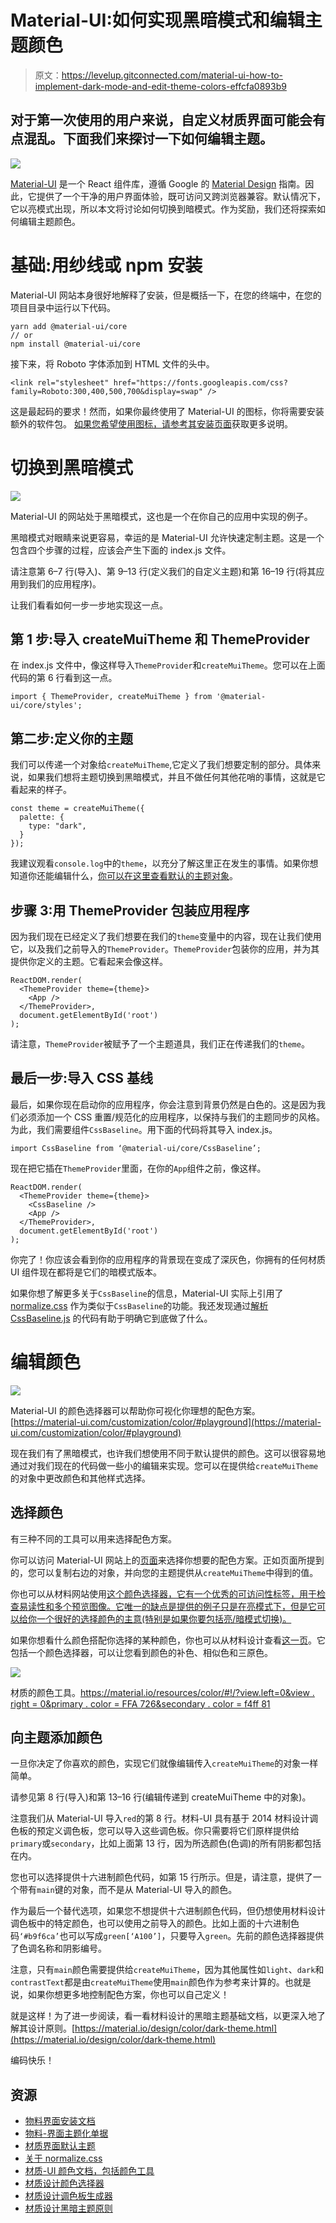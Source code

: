 # Material-UI:如何实现黑暗模式和编辑主题颜色

> 原文：<https://levelup.gitconnected.com/material-ui-how-to-implement-dark-mode-and-edit-theme-colors-effcfa0893b9>

## 对于第一次使用的用户来说，自定义材质界面可能会有点混乱。下面我们来探讨一下如何编辑主题。

![](img/fa2b16ba69f85d6ece5a44dab6e9965c.png)

[Material-UI](https://material-ui.com/) 是一个 React 组件库，遵循 Google 的 [Material Design](https://material.io/design/introduction) 指南。因此，它提供了一个干净的用户界面体验，既可访问又跨浏览器兼容。默认情况下，它以亮模式出现，所以本文将讨论如何切换到暗模式。作为奖励，我们还将探索如何编辑主题颜色。

# 基础:用纱线或 npm 安装

Material-UI 网站本身很好地解释了安装，但是概括一下，在您的终端中，在您的项目目录中运行以下代码。

```
yarn add @material-ui/core
// or
npm install @material-ui/core
```

接下来，将 Roboto 字体添加到 HTML 文件的头中。

```
<link rel="stylesheet" href="https://fonts.googleapis.com/css?family=Roboto:300,400,500,700&display=swap" /> 
```

这是最起码的要求！然而，如果你最终使用了 Material-UI 的图标，你将需要安装额外的软件包。 [如果您希望使用图标，请参考其安装页面](https://material-ui.com/getting-started/installation/)获取更多说明。

# 切换到黑暗模式

![](img/61066919eb355f4dc5c29f2a2f9825ff.png)

Material-UI 的网站处于黑暗模式，这也是一个在你自己的应用中实现的例子。

黑暗模式对眼睛来说更容易，幸运的是 Material-UI 允许快速定制主题。这是一个包含四个步骤的过程，应该会产生下面的 index.js 文件。

请注意第 6–7 行(导入)、第 9–13 行(定义我们的自定义主题)和第 16–19 行(将其应用到我们的应用程序)。

让我们看看如何一步一步地实现这一点。

## 第 1 步:导入 createMuiTheme 和 ThemeProvider

在 index.js 文件中，像这样导入`ThemeProvider`和`createMuiTheme`。您可以在上面代码的第 6 行看到这一点。

```
import { ThemeProvider, createMuiTheme } from '@material-ui/core/styles';
```

## 第二步:定义你的主题

我们可以传递一个对象给`createMuiTheme`,它定义了我们想要定制的部分。具体来说，如果我们想将主题切换到黑暗模式，并且不做任何其他花哨的事情，这就是它看起来的样子。

```
const theme = createMuiTheme({
  palette: {
    type: "dark",
  }
});
```

我建议观看`console.log`中的`theme`，以充分了解这里正在发生的事情。如果你想知道你还能编辑什么，[你可以在这里查看默认的主题对象](https://material-ui.com/customization/default-theme/)。

## 步骤 3:用 ThemeProvider 包装应用程序

因为我们现在已经定义了我们想要在我们的`theme`变量中的内容，现在让我们使用它，以及我们之前导入的`ThemeProvider`。`ThemeProvider`包装你的应用，并为其提供你定义的主题。它看起来会像这样。

```
ReactDOM.render(
  <ThemeProvider theme={theme}>
    <App />
  </ThemeProvider>,
  document.getElementById('root')
);
```

请注意，`ThemeProvider`被赋予了一个主题道具，我们正在传递我们的`theme`。

## 最后一步:导入 CSS 基线

最后，如果你现在启动你的应用程序，你会注意到背景仍然是白色的。这是因为我们必须添加一个 CSS 重置/规范化的应用程序，以保持与我们的主题同步的风格。为此，我们需要组件`CssBaseline`。用下面的代码将其导入 index.js。

```
import CssBaseline from ‘@material-ui/core/CssBaseline’;
```

现在把它插在`ThemeProvider`里面，在你的`App`组件之前，像这样。

```
ReactDOM.render(
  <ThemeProvider theme={theme}>
    <CssBaseline />
    <App />
  </ThemeProvider>,
  document.getElementById('root')
);
```

你完了！你应该会看到你的应用程序的背景现在变成了深灰色，你拥有的任何材质 UI 组件现在都将是它们的暗模式版本。

如果你想了解更多关于`CssBaseline`的信息，Material-UI 实际上引用了 [normalize.css](http://nicolasgallagher.com/about-normalize-css/) 作为类似于`CssBaseline`的功能。我还发现通过[解析 CssBaseline.js](https://github.com/mui-org/material-ui/blob/master/packages/material-ui/src/CssBaseline/CssBaseline.js) 的代码有助于明确它到底做了什么。

# 编辑颜色

![](img/1852e4eed5b99703d8dd671424377592.png)

Material-UI 的颜色选择器可以帮助你可视化你理想的配色方案。[https://material-ui.com/customization/color/#playground](https://material-ui.com/customization/color/#playground)

现在我们有了黑暗模式，也许我们想使用不同于默认提供的颜色。这可以很容易地通过对我们现在的代码做一些小的编辑来实现。您可以在提供给`createMuiTheme`的对象中更改颜色和其他样式选择。

## 选择颜色

有三种不同的工具可以用来选择配色方案。

你可以访问 Material-UI 网站上的[页面](https://material-ui.com/customization/color/#playground)来选择你想要的配色方案。正如页面所提到的，您可以复制右边的对象，并向您的主题提供从`createMuiTheme`中得到的值。

你也可以从材料网站使用[这个颜色选择器，它有一个优秀的可访问性标签，用于检查易读性和多个预览图像。它唯一的缺点是提供的例子只是在亮模式下，但是它可以给你一个很好的选择颜色的主意(特别是如果你要包括亮/暗模式切换)。](https://material.io/resources/color/)

如果你想看什么颜色搭配你选择的某种颜色，你也可以从材料设计查看[这一页](https://material.io/design/color/the-color-system.html#tools-for-picking-colors)。它包括一个颜色选择器，可以让您看到颜色的补色、相似色和三原色。

![](img/09c861e960d2368c9a7c5170308fba5d.png)

材质的颜色工具。[https://material.io/resources/color/#!/?view.left=0&view . right = 0&primary . color = FFA 726&secondary . color = f4ff 81](https://material.io/resources/color/#!/?view.left=0&view.right=0&primary.color=FFA726&secondary.color=F4FF81)

## 向主题添加颜色

一旦你决定了你喜欢的颜色，实现它们就像编辑传入`createMuiTheme`的对象一样简单。

请参见第 8 行(导入)和第 13–16 行(编辑传递到 createMuiTheme 中的对象)。

注意我们从 Material-UI 导入`red`的第 8 行。材料-UI 具有基于 2014 材料设计调色板的预定义调色板，您可以导入这些调色板。你只需要将它们原样提供给`primary`或`secondary`，比如上面第 13 行，因为所选颜色(色调)的所有阴影都包括在内。

您也可以选择提供十六进制颜色代码，如第 15 行所示。但是，请注意，提供了一个带有`main`键的对象，而不是从 Material-UI 导入的颜色。

作为最后一个替代选项，如果您不想提供十六进制颜色代码，但仍想使用材料设计调色板中的特定颜色，也可以使用之前导入的颜色。比如上面的十六进制色码`‘#b9f6ca’`也可以写成`green[‘A100’]`，只要导入`green`。先前的颜色选择器提供了色调名称和阴影编号。

注意，只有`main`颜色需要提供给`createMuiTheme`，因为其他属性如`light`、`dark`和`contrastText`都是由`createMuiTheme`使用`main`颜色作为参考来计算的。也就是说，如果你想更多地控制配色方案，你也可以自己定义！

就是这样！为了进一步阅读，看一看材料设计的黑暗主题基础文档，以更深入地了解其设计原则。[https://material.io/design/color/dark-theme.html](https://material.io/design/color/dark-theme.html)

编码快乐！

## 资源

*   [物料界面安装文档](https://material-ui.com/getting-started/installation/)
*   [物料-界面主题化单据](https://material-ui.com/customization/theming/)
*   [材质界面默认主题](https://material-ui.com/customization/default-theme/)
*   [关于 normalize.css](http://nicolasgallagher.com/about-normalize-css/)
*   [材质-UI 颜色文档，包括颜色工具](https://material-ui.com/customization/color/)
*   [材质设计颜色选择器](https://material.io/resources/color/#!/?view.left=0&view.right=0)
*   [材质设计调色板生成器](https://material.io/design/color/the-color-system.html#tools-for-picking-colors)
*   [材质设计黑暗主题原则](https://material.io/design/color/dark-theme.html)